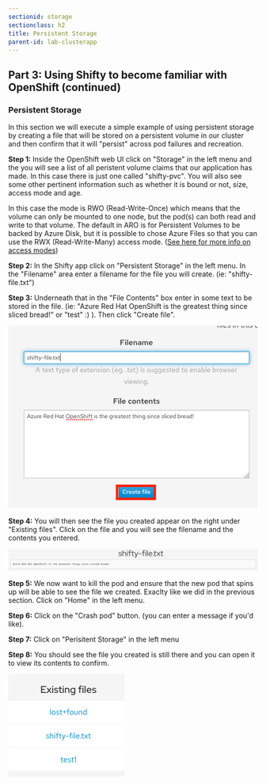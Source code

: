 ```yaml
---
sectionid: storage
sectionclass: h2
title: Persistent Storage
parent-id: lab-clusterapp
---
```


## Part 3: Using Shifty to become familiar with OpenShift (continued)

### Persistent Storage
In this section we will execute a simple example of using persistent storage by creating a file that will be stored on a persistent volume in our cluster and then confirm that it will "persist" across pod failures and recreation.

**Step 1:** Inside the OpenShift web UI click on "Storage" in the left menu and the you will see a list of all peristent volume claims that our application has made.  In this case there is just one called "shifty-pvc".  You will also see some other pertinent information such as whether it is bound or not, size, access mode and age.  

In this case the mode is RWO (Read-Write-Once) which means that the volume can only be mounted to one node, but the pod(s) can both read and write to that volume.  The default in ARO is for Persistent Volumes to be backed by Azure Disk, but it is possible to chose Azure Files so that you can use the RWX (Read-Write-Many) access mode.  ([See here for more info on access modes](https://docs.openshift.com/aro/architecture/additional_concepts/storage.html#pv-access-modes))

**Step 2:** In the Shifty app click on "Persistent Storage" in the left menu.  In the "Filename" area enter a filename for the file you will create. (ie: "shifty-file.txt")

**Step 3:** Underneath that in the "File Contents" box enter in some text to be stored in the file. (ie: "Azure Red Hat OpenShift is the greatest thing since sliced bread!" or "test" :) ).  Then click "Create file".

![Create File](/media/managedlab/17-shifty-createfile.png)

**Step 4:** You will then see the file you created appear on the right under "Existing files".  Click on the file and you will see the filename and the contents you entered.

![View File](/media/managedlab/18-shifty-viewfile.png)

**Step 5:** We now want to kill the pod and ensure that the new pod that spins up will be able to see the file we created. Exaclty like we did in the previous section. Click on "Home" in the left menu.

**Step 6:** Click on the "Crash pod" button.  (you can enter a message if you'd like).

**Step 7:** Click on "Perisitent Storage" in the left menu

**Step 8:** You should see the file you created is still there and you can open it to view its contents to confirm.

![Crash Message](/media/managedlab/19-shifty-existingfile.png)


